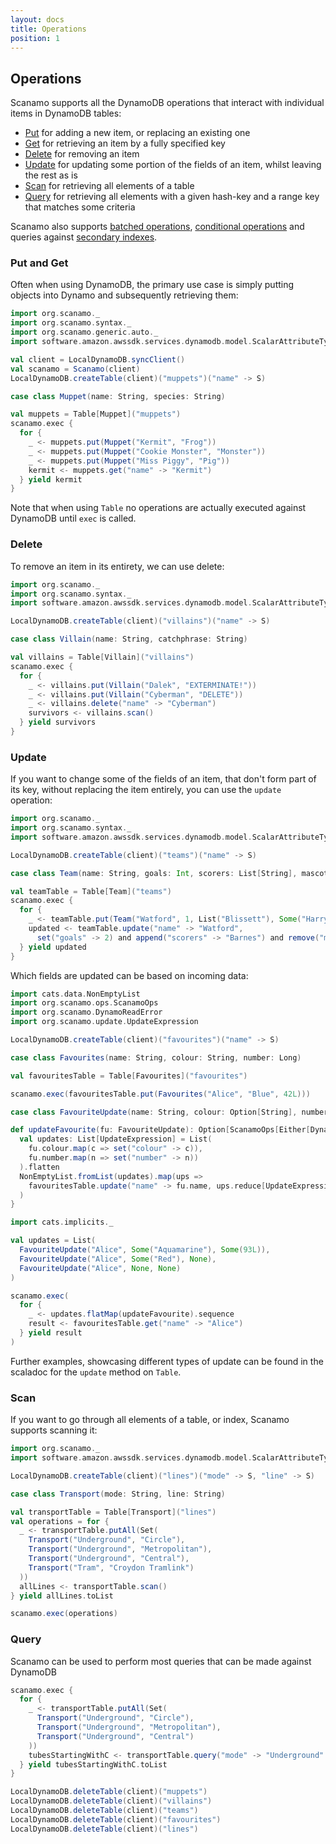 ```yaml
---
layout: docs
title: Operations 
position: 1
---
```


## Operations

Scanamo supports all the DynamoDB operations that interact with individual items in DynamoDB tables:

 * [Put](#put-and-get) for adding a new item, or replacing an existing one
 * [Get](#put-and-get) for retrieving an item by a fully specified key
 * [Delete](#delete) for removing an item
 * [Update](#update) for updating some portion of the fields of an item, whilst leaving the rest 
 as is
 * [Scan](#scan) for retrieving all elements of a table
 * [Query](#query) for retrieving all elements with a given hash-key and a range key that matches
 some criteria
 
Scanamo also supports [batched operations](batch-operations.md), [conditional operations](conditional-operations.md) 
and queries against [secondary indexes](using-indexes.md).
 
### Put and Get

Often when using DynamoDB, the primary use case is simply putting objects into 
Dynamo and subsequently retrieving them:

```scala mdoc:silent
import org.scanamo._
import org.scanamo.syntax._
import org.scanamo.generic.auto._
import software.amazon.awssdk.services.dynamodb.model.ScalarAttributeType._

val client = LocalDynamoDB.syncClient()
val scanamo = Scanamo(client)
LocalDynamoDB.createTable(client)("muppets")("name" -> S)

case class Muppet(name: String, species: String)
```
```scala mdoc
val muppets = Table[Muppet]("muppets")
scanamo.exec {
  for {
    _ <- muppets.put(Muppet("Kermit", "Frog"))
    _ <- muppets.put(Muppet("Cookie Monster", "Monster"))
    _ <- muppets.put(Muppet("Miss Piggy", "Pig"))
    kermit <- muppets.get("name" -> "Kermit")
  } yield kermit
}
```

Note that when using `Table` no operations are actually executed against DynamoDB until `exec` is called. 

### Delete

To remove an item in its entirety, we can use delete:

```scala mdoc:silent
import org.scanamo._
import org.scanamo.syntax._
import software.amazon.awssdk.services.dynamodb.model.ScalarAttributeType._

LocalDynamoDB.createTable(client)("villains")("name" -> S)

case class Villain(name: String, catchphrase: String)
```
```scala mdoc
val villains = Table[Villain]("villains")
scanamo.exec {
  for {
    _ <- villains.put(Villain("Dalek", "EXTERMINATE!"))
    _ <- villains.put(Villain("Cyberman", "DELETE"))
    _ <- villains.delete("name" -> "Cyberman")
    survivors <- villains.scan()
  } yield survivors
}
```

### Update

If you want to change some of the fields of an item, that don't form part of its key,
 without replacing the item entirely, you can use the `update` operation:

```scala mdoc:silent
import org.scanamo._
import org.scanamo.syntax._
import software.amazon.awssdk.services.dynamodb.model.ScalarAttributeType._

LocalDynamoDB.createTable(client)("teams")("name" -> S)

case class Team(name: String, goals: Int, scorers: List[String], mascot: Option[String])
```

```scala mdoc
val teamTable = Table[Team]("teams")
scanamo.exec {
  for {
    _ <- teamTable.put(Team("Watford", 1, List("Blissett"), Some("Harry the Hornet")))
    updated <- teamTable.update("name" -> "Watford", 
      set("goals" -> 2) and append("scorers" -> "Barnes") and remove("mascot"))
  } yield updated
}
```

Which fields are updated can be based on incoming data:

```scala mdoc:silent
import cats.data.NonEmptyList
import org.scanamo.ops.ScanamoOps
import org.scanamo.DynamoReadError
import org.scanamo.update.UpdateExpression

LocalDynamoDB.createTable(client)("favourites")("name" -> S)

case class Favourites(name: String, colour: String, number: Long)
```

```scala mdoc
val favouritesTable = Table[Favourites]("favourites")

scanamo.exec(favouritesTable.put(Favourites("Alice", "Blue", 42L)))

case class FavouriteUpdate(name: String, colour: Option[String], number: Option[Long])

def updateFavourite(fu: FavouriteUpdate): Option[ScanamoOps[Either[DynamoReadError, Favourites]]] = {
  val updates: List[UpdateExpression] = List(
    fu.colour.map(c => set("colour" -> c)), 
    fu.number.map(n => set("number" -> n))
  ).flatten
  NonEmptyList.fromList(updates).map(ups =>
    favouritesTable.update("name" -> fu.name, ups.reduce[UpdateExpression](_ and _))
  )
}
```
```scala mdoc
import cats.implicits._

val updates = List(
  FavouriteUpdate("Alice", Some("Aquamarine"), Some(93L)),
  FavouriteUpdate("Alice", Some("Red"), None),
  FavouriteUpdate("Alice", None, None)
)

scanamo.exec(
  for {
    _ <- updates.flatMap(updateFavourite).sequence
    result <- favouritesTable.get("name" -> "Alice")
  } yield result
)

```

Further examples, showcasing different types of update can be found in the scaladoc for the `update` method on `Table`.

### Scan

If you want to go through all elements of a table, or index, Scanamo 
supports scanning it:

```scala mdoc:silent
import org.scanamo._
import software.amazon.awssdk.services.dynamodb.model.ScalarAttributeType._

LocalDynamoDB.createTable(client)("lines")("mode" -> S, "line" -> S)

case class Transport(mode: String, line: String)
```
```scala mdoc
val transportTable = Table[Transport]("lines")
val operations = for {
  _ <- transportTable.putAll(Set(
    Transport("Underground", "Circle"),
    Transport("Underground", "Metropolitan"),
    Transport("Underground", "Central"),
    Transport("Tram", "Croydon Tramlink")
  ))
  allLines <- transportTable.scan()
} yield allLines.toList

scanamo.exec(operations)
```

### Query

Scanamo can be used to perform most queries that can be made against DynamoDB

```scala mdoc
scanamo.exec {
  for {
    _ <- transportTable.putAll(Set(
      Transport("Underground", "Circle"),
      Transport("Underground", "Metropolitan"),
      Transport("Underground", "Central")
    ))
    tubesStartingWithC <- transportTable.query("mode" -> "Underground" and ("line" beginsWith "C"))
  } yield tubesStartingWithC.toList
}
```


```scala mdoc:invisible
LocalDynamoDB.deleteTable(client)("muppets")
LocalDynamoDB.deleteTable(client)("villains")
LocalDynamoDB.deleteTable(client)("teams")
LocalDynamoDB.deleteTable(client)("favourites")
LocalDynamoDB.deleteTable(client)("lines")
```